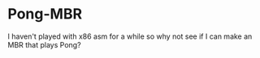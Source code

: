 Pong-MBR
========

I haven't played with x86 asm for a while so why not see if I can make an MBR that plays Pong?